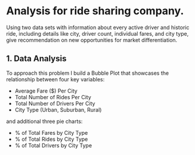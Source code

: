 # Analysis for ride sharing company.

Using two data sets with information about every active driver and historic ride, including details like city, driver count, individual fares, and city type, give recommendation on new opportunities for market differentiation.

## 1. Data Analysis 
To approach this problem I build a Bubble Plot that showcases the relationship between four key variables:

* Average Fare ($) Per City
* Total Number of Rides Per City
* Total Number of Drivers Per City
* City Type (Urban, Suburban, Rural)

and additional three pie charts:

* % of Total Fares by City Type
* % of Total Rides by City Type
* % of Total Drivers by City Type
